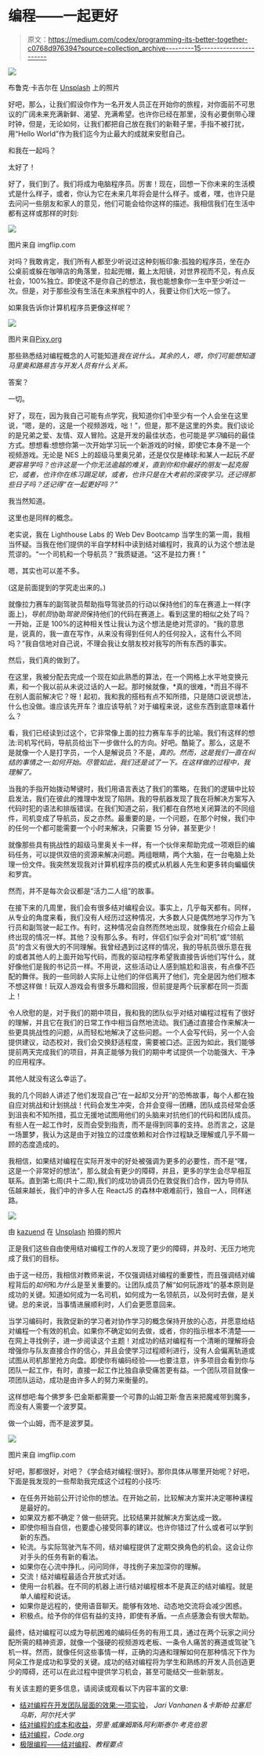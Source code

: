 # 编程——一起更好

> 原文：<https://medium.com/codex/programming-its-better-together-c0768d976394?source=collection_archive---------15----------------------->

![](img/26552d596cd63d2778ca8b89fcc30046.png)

布鲁克·卡吉尔在 [Unsplash](https://unsplash.com?utm_source=medium&utm_medium=referral) 上的照片

好吧，那么，让我们假设你作为一名开发人员正在开始你的旅程，对你面前不可思议的广阔未来充满新鲜、渴望、充满希望。也许你已经在那里，没有必要倒带心理时钟，但是，无论如何，让我们都把自己放在我们的新鞋子里，手指不被打扰，用“Hello World”作为我们迄今为止最大的成就来安慰自己。

和我在一起吗？

太好了！

好了，我们到了。我们将成为电脑程序员。厉害！现在，回想一下你未来的生活模式是什么样子，或者，你认为它在未来几年将会是什么样子。或者，嘿，也许只是去问问一些朋友和家人的意见，他们可能会给你这样的描述。我相信我们在生活中都有这样或那样的时刻:

![](img/1355e4e94f93c17d72e6bfcc65cb1764.png)

图片来自 imgflip.com

对吗？我敢肯定，我们所有人都至少听说过这种刻板印象:孤独的程序员，坐在办公桌前或躲在咖啡店的角落里，拉起兜帽，戴上太阳镜，对世界视而不见，有点反社会，100%独立。即使这不是你自己的想法，我也能想象你一生中至少听过一次。但是，对于那些没有生活在未来旅程中的人，我要让你们大吃一惊了。

如果我告诉你计算机程序员更像这样呢？

![](img/a0a4add629fa8c7b0d717b835198f47a.png)

图片来自[Pixy.org](https://pixy.org/537056/)

那些熟悉结对编程概念的人可能知道*我在说什么。其余的人，嗯，你们可能想知道马里奥和路易吉与开发人员有什么关系。*

答案？

一切。

好了，现在，因为我自己可能有点学究，我知道你们中至少有一个人会坐在这里说，“嗯，是的，这是一个视频游戏，咄！”，但是，那不是这里的外卖。我们谈论的是兄弟之爱、友情、双人冒险。这是开发的最佳状态，也可能是*学习*编码的最佳方式。想想看:想想你第一次开始学习玩一个新游戏的时候，即使它本身不是一个视频游戏。无论是 NES 上的超级马里奥兄弟，还是仅仅是棒球:和某人一起玩*不是更容易学吗？也许这是一个你无法逾越的难关，直到你和你最好的朋友一起克服它，或者，也许你在练习踢足球，或者，也许只是在大考前的深夜学习。还记得那些日子吗？还记得“在一起更好吗？”*

我当然知道。

这里也是同样的概念。

老实说，我在 Lighthouse Labs 的 Web Dev Bootcamp 当学生的第一周，我相当怀疑。当我在他们提供的半自学材料中读到结对编程时，我真的认为这个想法是荒谬的。“一个司机和一个导航员？”我质疑道。“这不是拉力赛！”

嗯，其实也可以差不多。

(这是前面提到的学究走出来的。)

就像拉力赛车的副驾驶员帮助指导驾驶员的行动以保持他们的车在赛道上一样(字面上)，*导航员*协助*驾驶员*保持他们的代码在赛道上。看到这里的相似之处了吗？一开始，正是 100%的这种相关性让我认为这个想法是绝对荒谬的。“我的意思是，说真的，我一直在写作，从来没有得到任何人的任何投入，这有什么不同吗？”我自信地对自己说，不理会我让女朋友校对我写的所有东西的事实。

然后，我们真的做到了。

在这里，我被分配去完成一个现在如此熟悉的算法，在一个网格上水平地变换元素，和一个我以前从未说过话的人一起。那时候就像，*真的很难，*而且不得不在别人面前解决它？呀！起初，我和我的搭档有点不知所措，只是随口说说想法，什么也没做。谁应该先开车？谁应该导航？对于编程来说，这些东西到底意味着什么？

看，我们已经读到过这个，它非常像上面的拉力赛车车手的比喻。我们有这样的想法:司机写代码，导航员给出下一步做什么的方向。好吧。酷毙了。那么，这是不是就像一个人是打字员，一个人是解说员？不是，*真的。然而，这是我们一直在纠结的事情之一:如何开始。尽管如此，我们还是试了一下。在这样做的过程中，我理解了。*

当我的手指开始拨动琴键时，我们用语言表达了我们的策略，在我们的逻辑中比较启发法，我们在彼此的推理中发现了陷阱。我的导航器发现了我在将解决方案写入代码时犯的语法和排版错误。在我们知道之前，我们都在自然地关闭算法的不同组件，司机变成了导航员，反之亦然。最重要的是，一个问题，在那个时候，我们中的任何一个都可能需要一个小时来解决，只需要 15 分钟，甚至更少！

就像那些具有挑战性的超级马里奥关卡一样，有一个伙伴来帮助完成一项艰巨的编码任务，可以提供双倍的资源来解决问题。两组眼睛，两个大脑，在一台电脑上处理一份文件。我突然发现我对计算机程序员的模式从机器人先生和更多转向蝙蝠侠和罗宾。

然而，并不是每次会议都是“活力二人组”的故事。

在接下来的几周里，我们会有很多结对编程会议。事实上，几乎每天都有。同样，从专业的角度来看，我们没有人经历过这种情况，大多数人只是偶然地学习作为飞行员和副驾驶一起工作。有时，这种情况会自然而然地出现，就像我在介绍会上最终出现的情况一样。其他？没有那么多。有时，伴侣们似乎会对“司机”或“领航员”的含义有很大的不同理解。我曾经遇到过这样的情况，我的导航员很乐意在我的或者其他人的上面开始写代码，而我的驱动程序希望我直接告诉他们写什么，就好像他们是我的书记员一样。不用说，这些活动让人感到尴尬和沮丧，有点像不匹配的舞伴。我的一些同龄人实际上让他们的伴侣离开了他们，完全是因为他们根本不想这样做！玩双人游戏会有很多乐趣和回报，但前提是两个玩家都在同一页面上！

令人欣慰的是，对于我们的期中项目，我和我的团队似乎对结对编程过程有了很好的理解，并且它在我们的日常工作中相当自然地流动。我们通过直接合作来解决一些更具挑战性的问题，从而轻松地解决了这些问题。一个人会写代码，另一个人会提供建议，动态校对，我们会交换舒适程度，需要被口述。正因为如此，我们能够提前两天完成我们的项目，并真正能够为我们的期中考试提供一个功能强大、干净的应用程序。

其他人就没有这么幸运了。

我的几个同龄人讲述了他们发现自己“在一起却又分开”的恐怖故事，每个人都在独自应对挑战和计划挑战！代码会发生冲突，合并会变得一团糟，团队成员经常会感到沮丧和不知所措，孤立无援地试图用他们的头脑来对抗他们的代码和团队成员。有些人在一起工作时，反而会受到指责，而不是得到同事的支持。总而言之，这是一场噩梦，我认为这是由于对独立的过度依赖和对合作过程缺乏理解或几乎不屑一顾的态度造成的。

我相信，如果结对编程在实际开发中的好处被强调为更多的必要性，而不是“嘿，这是一个非常好的想法”，那么就会有更少的障碍，并且，更多的学生会尽早相互联系。直到第七周(共十二周),我们的成功协调员仍在敦促我们合作，因为导师队伍越来越长，我们中的许多人在 ReactJS 的森林中艰难前行，独自一人，同样迷路。

![](img/f67b456839569370c85bc038d940993c.png)

由 [kazuend](https://unsplash.com/@kazuend?utm_source=medium&utm_medium=referral) 在 [Unsplash](https://unsplash.com?utm_source=medium&utm_medium=referral) 拍摄的照片

正是我们这些自由使用结对编程工作的人发现了更少的障碍，并及时、无压力地完成了我们的目标。

由于这一经历，我相信对教师来说，不仅强调结对编程的重要性，而且强调结对编程背后的*如何*和*为什么*是至关重要的。让团队成员了解“如何玩游戏”的基本原则是成功的关键。知道如何成为一名司机，如何成为一名领航员，以及何时去做，是关键。总的来说，当事情进展顺利时，人们会更愿意回来。

当学习编码时，我敦促新的学习者对协作学习的概念保持开放的心态，并愿意给结对编程一个有效的机会。如果你不确定如何去做，或者，你的指示根本不清楚——在网上寻找例子，进一步阅读这个主题！对成功的结对编程有一个清晰的理解将会增强你与队友直接合作的信心，并且会使学习过程顺利进行，没有人会偏离轨道或试图从司机那里抢方向盘。即使你有编码经验——也要注意，许多项目会看到你与团队一起工作，有时，直接一起工作比独自承受痛苦更有益。一个团队项目就像一项团队运动，成功是由许多人的努力来衡量的。

这样想吧:每个佛罗多·巴金斯都需要一个可靠的山姆卫斯·詹吉来把魔戒带到魔多，而没有人需要一个波罗莫。

做一个山姆，而不是波罗莫。

![](img/7a8d9320f6fc9a96d12378e0ca0724c1.png)

图片来自 imgflip.com

好吧，那都很好，对吧？《学会结对编程:很好》。那你具体从哪里开始呢？好吧，下面是我发现的一些帮助我完成这个过程的小技巧:

*   在任务开始前公开讨论你的想法。在开始之前，比较解决方案并决定哪种课程是最好的。
*   如果双方都不确定？做一些研究。比较结果并就解决方案达成一致。
*   即使你相当自信，也要虚心接受同事的建议。也许你错过了什么或者可以学到新的东西。
*   轮流。与实际驾驶汽车不同，结对编程提供了定期交换角色的机会。这会让你对手头的任务有新的看法。
*   如果你在心流中挣扎，问问同伴，寻找例子来加深你的理解。
*   交流！结对编程最适合开放式对话。
*   使用一台机器。在不同的机器上进行结对编程根本不是真正的结对编程。就是单人编程和说话。
*   如果你是远程的，使用语音聊天。能够有效地、动态地交流将会减少困惑。
*   积极点。给予你的伴侣有益的支持，即使有矛盾。一点点感激会有很大帮助。

最终，结对编程可以成为导航困难的编码任务的有用工具，通过在两个玩家之间分配所需的精神资源，就像一个强硬的视频游戏老板、一条令人痛苦的赛道或驾驶飞机一样。然而，就像任何这些事情一样，正确的沟通和理解如何在那种情况下作为阿朵工作是成功和享受的关键。成功的结对编程将为学生和熟练的开发人员创造更少的障碍，还可以在此过程中提供学习机会，甚至可能结交一些新朋友。

有关该主题的更多信息，请阅读或观看以下内容丰富的文章:

*   [结对编程在开发团队层面的效果:一项实验](https://www.researchgate.net/publication/4194197_Effects_of_pair_programming_at_the_development_team_level_An_experiment)， *Jari Vanhanen &卡斯帕·拉塞尼乌斯，阿尔托大学*
*   [结对编程的成本和收益](https://collaboration.csc.ncsu.edu/laurie/Papers/XPSardinia.PDF)，*劳里·威廉姆斯&阿利斯泰尔·考克伯恩*
*   [结对编程](https://www.youtube.com/watch?v=q7d_JtyCq1A&ab_channel=Code.org)，*Code.org*
*   [极限编程——结对编程](https://www.tutorialspoint.com/extreme_programming/extreme_programming_pair_programming.htm)、*教程要点*
